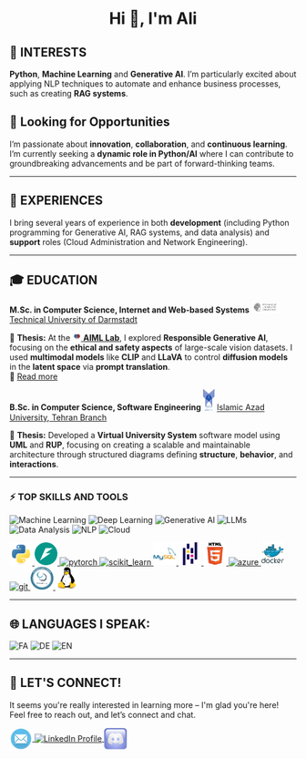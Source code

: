 <h1 align="center">Hi 👋, I'm Ali</h1>

## 👀 INTERESTS
**Python**, **Machine Learning** and **Generative AI**. I’m particularly excited about applying NLP techniques to automate and enhance business processes, such as creating **RAG systems**.

## 🤝 Looking for Opportunities

I’m passionate about **innovation**, **collaboration**, and **continuous learning**. I’m currently seeking a **dynamic role in Python/AI** where I can contribute to groundbreaking advancements and be part of forward-thinking teams.

___

## 💼 EXPERIENCES

I bring several years of experience in both **development** (including Python programming for Generative AI, RAG systems, and data analysis) and **support** roles (Cloud Administration and Network Engineering).

___

## 🎓 EDUCATION

**M.Sc. in Computer Science, Internet and Web-based Systems**  [<img src="assets/tud-transp.png" width=50 height=auto>](https://www.tu-darmstadt.de)   [Technical University of Darmstadt](https://www.tu-darmstadt.de)  


📝 **Thesis:**  At the [<img src="assets/aiml.png" width=15 height=auto> **AIML Lab**](https://ml-research.github.io), I explored **Responsible Generative AI**, focusing on the **ethical and safety aspects** of large-scale vision datasets. I used **multimodal models** like **CLIP** and **LLaVA** to control **diffusion models** in the **latent space** via **prompt translation**.  
🔗 [Read more](https://github.com/alikhalajii/diffBased-DSAug-Safety)

**B.Sc. in Computer Science, Software Engineering**   [<img src="assets/iauctb.png" width=20 height=auto>](https://ctb.iau.ir/eng/en)   [Islamic Azad University, Tehran Branch](https://ctb.iau.ir/eng/en)

📝 **Thesis:**  Developed a **Virtual University System** software model using **UML** and **RUP**, focusing on creating a scalable and maintainable architecture through structured diagrams defining **structure**, **behavior**, and **interactions**.

___

<h3 align="left">⚡ TOP SKILLS AND TOOLS</h3>
<p align="left">

![Machine Learning](https://img.shields.io/badge/Machine%20Learning-royalblue?style=for-the-badge)
![Deep Learning](https://img.shields.io/badge/Deep%20Learning-goldenrod?style=for-the-badge)
![Generative AI](https://img.shields.io/badge/Gen%20AI-firebrick?style=for-the-badge)
![LLMs](https://img.shields.io/badge/LLMs-purple?style=for-the-badge)
![Data Analysis](https://img.shields.io/badge/Data%20Analysis-gray?style=for-the-badge)
![NLP](https://img.shields.io/badge/NLP-mediumseegreen?style=for-the-badge)
![Cloud](https://img.shields.io/badge/Cloud%20Technology-peru?style=for-the-badge)

<p align="left">
  <a href="https://www.python.org" target="_blank" rel="noreferrer" title="Python">
    <img src="https://raw.githubusercontent.com/devicons/devicon/master/icons/python/python-original.svg" alt="python" width="40" height="40"/>
  </a>
  <a href="https://fastapi.tiangolo.com" target="_blank" rel="noreferrer" title="FastAPI">
    <img src="assets/fastapi.png" alt="FastAPI" width="40" height="40"/>
  </a>
  <a href="https://pytorch.org/" target="_blank" rel="noreferrer" title="PyTorch">
    <img src="https://www.vectorlogo.zone/logos/pytorch/pytorch-icon.svg" alt="pytorch" width="40" height="40"/>
  </a>
  <a href="https://scikit-learn.org/" target="_blank" rel="noreferrer" title="Scikit-Learn">
    <img src="https://upload.wikimedia.org/wikipedia/commons/0/05/Scikit_learn_logo_small.svg" alt="scikit_learn" width="40" height="40"/>
  </a>
  <a href="https://www.mysql.com/" target="_blank" rel="noreferrer" title="MySQL">
    <img src="https://raw.githubusercontent.com/devicons/devicon/master/icons/mysql/mysql-original-wordmark.svg" alt="mysql" width="40" height="40"/>
  </a>
  <a href="https://pandas.pydata.org/" target="_blank" rel="noreferrer" title="Pandas">
    <img src="https://raw.githubusercontent.com/devicons/devicon/2ae2a900d2f041da66e950e4d48052658d850630/icons/pandas/pandas-original.svg" alt="pandas" width="40" height="40"/>
  </a>
  <a href="https://www.w3.org/html/" target="_blank" rel="noreferrer" title="HTML5">
    <img src="https://raw.githubusercontent.com/devicons/devicon/master/icons/html5/html5-original-wordmark.svg" alt="html5" width="40" height="40"/>
  </a>
  <a href="https://azure.microsoft.com/en-in/" target="_blank" rel="noreferrer" title="Azure">
    <img src="https://www.vectorlogo.zone/logos/microsoft_azure/microsoft_azure-icon.svg" alt="azure" width="40" height="40"/>
  </a>
  <a href="https://www.docker.com/" target="_blank" rel="noreferrer" title="Docker">
    <img src="https://raw.githubusercontent.com/devicons/devicon/master/icons/docker/docker-original-wordmark.svg" alt="docker" width="40" height="40"/>
  </a>
  <a href="https://git-scm.com/" target="_blank" rel="noreferrer" title="Git">
    <img src="https://www.vectorlogo.zone/logos/git-scm/git-scm-icon.svg" alt="git" width="40" height="40"/>
  </a>
  <a href="https://www.scrum.org/" target="_blank" rel="noreferrer" title="Scrum">
    <img src="assets/scrum.png" alt="Scrum" width="40" height="40"/>
  </a>
  <a href="https://www.linux.org/" target="_blank" rel="noreferrer" title="Linux">
    <img src="https://raw.githubusercontent.com/devicons/devicon/master/icons/linux/linux-original.svg" alt="linux" width="40" height="40"/>
  </a>
</p>


___

## 🌐 LANGUAGES I SPEAK:
![FA](https://img.shields.io/badge/FA-darkgreen?style=for-the-badge "Farsi")
![DE](https://img.shields.io/badge/DE-white?style=for-the-badge "German")
![EN](https://img.shields.io/badge/EN-firebrick?style=for-the-badge "English")

___


## 🤝 LET'S CONNECT!

It seems you're really interested in learning more – I'm glad you're here! Feel free to reach out, and let’s connect and chat.

<p align="left">
  <a href="mailto:khalaji.ali@gmx.de" target="_blank">
    <img align="center" src="assets/mail.png" alt="Email" height="40" width="40" 
         title="Click to send an email" 
         style="transition: transform 0.3s; cursor: pointer;" 
         onmouseover="this.style.transform='scale(1.2)';" onmouseout="this.style.transform='scale(1)';">
  </a>
  <a href="https://linkedin.com/in/alikhalaji" target="_blank">
    <img align="center" src="https://raw.githubusercontent.com/rahuldkjain/github-profile-readme-generator/master/src/images/icons/Social/linked-in-alt.svg" 
         alt="LinkedIn Profile" height="30" width="40" 
         title="Visit my LinkedIn profile"
         style="transition: transform 0.3s; cursor: pointer;" 
         onmouseover="this.style.transform='scale(1.2)';" onmouseout="this.style.transform='scale(1)';">
  </a>
  <a href="https://discord.com/channels/@aledp" target="_blank">
    <img align="center" src="assets/discord.png" alt="Discord-AleDP" height="40" width="40" 
         title="Join me on Discord" 
         style="transition: transform 0.3s; cursor: pointer;" 
         onmouseover="this.style.transform='scale(1.2)';" onmouseout="this.style.transform='scale(1)';">
  </a>
</p>

